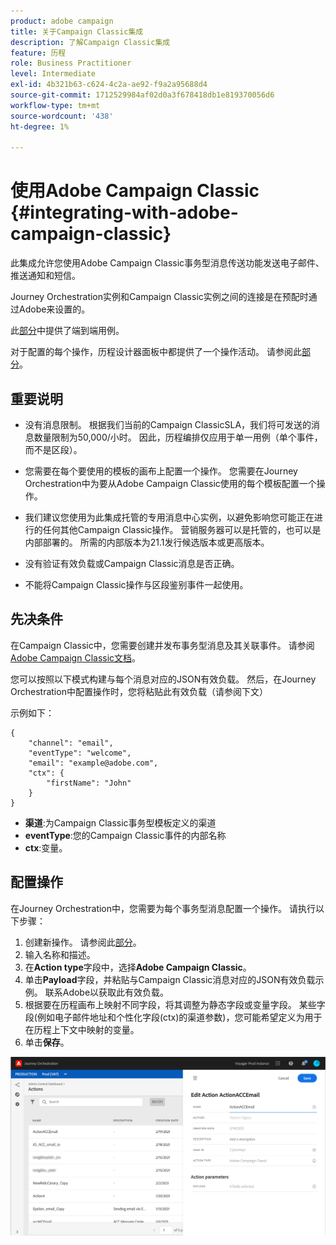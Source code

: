 ```yaml
---
product: adobe campaign
title: 关于Campaign Classic集成
description: 了解Campaign Classic集成
feature: 历程
role: Business Practitioner
level: Intermediate
exl-id: 4b321b63-c624-4c2a-ae92-f9a2a95688d4
source-git-commit: 1712529984af02d0a3f678418db1e819370056d6
workflow-type: tm+mt
source-wordcount: '438'
ht-degree: 1%

---
```


# 使用Adobe Campaign Classic {#integrating-with-adobe-campaign-classic}

此集成允许您使用Adobe Campaign Classic事务型消息传送功能发送电子邮件、推送通知和短信。

Journey Orchestration实例和Campaign Classic实例之间的连接是在预配时通过Adobe来设置的。

此[部分](../usecase/campaign-classic-use-case.md)中提供了端到端用例。

对于配置的每个操作，历程设计器面板中都提供了一个操作活动。 请参阅此[部分](../building-journeys/using-adobe-campaign-classic.md)。

## 重要说明

* 没有消息限制。 根据我们当前的Campaign ClassicSLA，我们将可发送的消息数量限制为50,000/小时。 因此，历程编排仅应用于单一用例（单个事件，而不是区段）。

* 您需要在每个要使用的模板的画布上配置一个操作。 您需要在Journey Orchestration中为要从Adobe Campaign Classic使用的每个模板配置一个操作。

* 我们建议您使用为此集成托管的专用消息中心实例，以避免影响您可能正在进行的任何其他Campaign Classic操作。 营销服务器可以是托管的，也可以是内部部署的。 所需的内部版本为21.1发行候选版本或更高版本。

* 没有验证有效负载或Campaign Classic消息是否正确。

* 不能将Campaign Classic操作与区段鉴别事件一起使用。

## 先决条件

在Campaign Classic中，您需要创建并发布事务型消息及其关联事件。 请参阅[Adobe Campaign Classic文档](https://experienceleague.adobe.com/docs/campaign-classic/using/transactional-messaging/introduction/about-transactional-messaging.html#transactional-messaging)。

您可以按照以下模式构建与每个消息对应的JSON有效负载。 然后，在Journey Orchestration中配置操作时，您将粘贴此有效负载（请参阅下文）

示例如下：

```
{
    "channel": "email",
    "eventType": "welcome",
    "email": "example@adobe.com",
    "ctx": {
        "firstName": "John"
    }
}
```

* **渠道**:为Campaign Classic事务型模板定义的渠道
* **eventType**:您的Campaign Classic事件的内部名称
* **ctx**:变量。

## 配置操作

在Journey Orchestration中，您需要为每个事务型消息配置一个操作。 请执行以下步骤：

1. 创建新操作。 请参阅此[部分](../action/action.md)。
1. 输入名称和描述。
1. 在&#x200B;**Action type**&#x200B;字段中，选择&#x200B;**Adobe Campaign Classic**。
1. 单击&#x200B;**Payload**&#x200B;字段，并粘贴与Campaign Classic消息对应的JSON有效负载示例。 联系Adobe以获取此有效负载。
1. 根据要在历程画布上映射不同字段，将其调整为静态字段或变量字段。 某些字段(例如电子邮件地址和个性化字段(ctx)的渠道参数)，您可能希望定义为用于在历程上下文中映射的变量。
1. 单击&#x200B;**保存**。

![](../assets/accintegration1.png)


